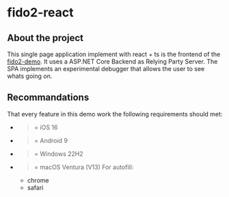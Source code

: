 # fido2-react
## About the project
This single page application implement with react + ts is the frontend of the [fido2-demo](https://fido2-demo.de). 
It uses a ASP.NET Core Backend as Relying Party Server. 
The SPA implements an experimental debugger that allows the user to see whats going on.
## Recommandations
That every feature in this demo work the following requirements should met:
- >= iOS 16
- >= Android 9
- >= Windows 22H2
- >= macOS Ventura (V13)
For autofill:
  - chrome
  - safari

